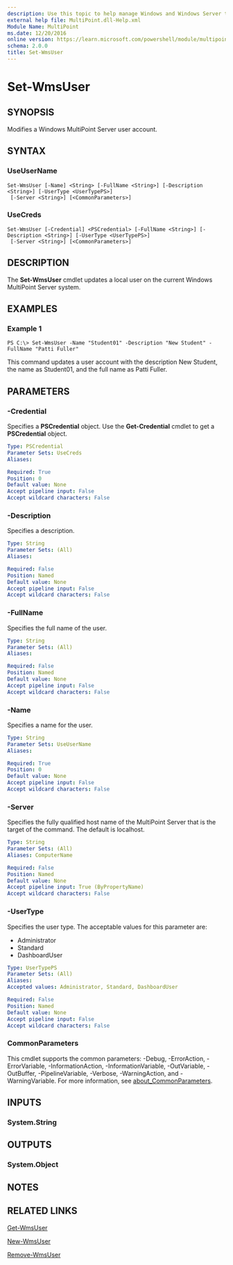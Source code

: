 ```yaml
---
description: Use this topic to help manage Windows and Windows Server technologies with Windows PowerShell.
external help file: MultiPoint.dll-Help.xml
Module Name: MultiPoint
ms.date: 12/20/2016
online version: https://learn.microsoft.com/powershell/module/multipoint/set-wmsuser?view=windowsserver2025-ps&wt.mc_id=ps-gethelp
schema: 2.0.0
title: Set-WmsUser
---
```


# Set-WmsUser

## SYNOPSIS
Modifies a Windows MultiPoint Server user account.

## SYNTAX

### UseUserName
```
Set-WmsUser [-Name] <String> [-FullName <String>] [-Description <String>] [-UserType <UserTypePS>]
 [-Server <String>] [<CommonParameters>]
```

### UseCreds
```
Set-WmsUser [-Credential] <PSCredential> [-FullName <String>] [-Description <String>] [-UserType <UserTypePS>]
 [-Server <String>] [<CommonParameters>]
```

## DESCRIPTION
The **Set-WmsUser** cmdlet updates a local user on the current Windows MultiPoint Server system.

## EXAMPLES

### Example 1
```
PS C:\> Set-WmsUser -Name "Student01" -Description "New Student" -FullName "Patti Fuller"
```

This command updates a user account with the description New Student, the name as Student01, and the full name as Patti Fuller.

## PARAMETERS

### -Credential
Specifies a **PSCredential** object. Use the **Get-Credential** cmdlet to get a **PSCredential** object.

```yaml
Type: PSCredential
Parameter Sets: UseCreds
Aliases:

Required: True
Position: 0
Default value: None
Accept pipeline input: False
Accept wildcard characters: False
```

### -Description
Specifies a description.

```yaml
Type: String
Parameter Sets: (All)
Aliases:

Required: False
Position: Named
Default value: None
Accept pipeline input: False
Accept wildcard characters: False
```

### -FullName
Specifies the full name of the user.

```yaml
Type: String
Parameter Sets: (All)
Aliases:

Required: False
Position: Named
Default value: None
Accept pipeline input: False
Accept wildcard characters: False
```

### -Name
Specifies a name for the user.

```yaml
Type: String
Parameter Sets: UseUserName
Aliases:

Required: True
Position: 0
Default value: None
Accept pipeline input: False
Accept wildcard characters: False
```

### -Server
Specifies the fully qualified host name of the MultiPoint Server that is the target of the command. The default is localhost.

```yaml
Type: String
Parameter Sets: (All)
Aliases: ComputerName

Required: False
Position: Named
Default value: None
Accept pipeline input: True (ByPropertyName)
Accept wildcard characters: False
```

### -UserType
Specifies the user type. The acceptable values for this parameter are:

 - Administrator
 - Standard
 - DashboardUser

```yaml
Type: UserTypePS
Parameter Sets: (All)
Aliases:
Accepted values: Administrator, Standard, DashboardUser

Required: False
Position: Named
Default value: None
Accept pipeline input: False
Accept wildcard characters: False
```

### CommonParameters
This cmdlet supports the common parameters: -Debug, -ErrorAction, -ErrorVariable, -InformationAction, -InformationVariable, -OutVariable, -OutBuffer, -PipelineVariable, -Verbose, -WarningAction, and -WarningVariable. For more information, see [about_CommonParameters](https://go.microsoft.com/fwlink/?LinkID=113216).

## INPUTS

### System.String

## OUTPUTS

### System.Object

## NOTES

## RELATED LINKS

[Get-WmsUser](Get-WmsUser.md)

[New-WmsUser](New-WmsUser.md)

[Remove-WmsUser](Remove-WmsUser.md)
